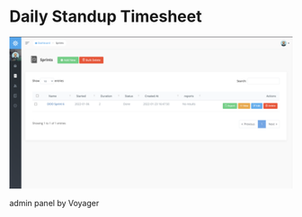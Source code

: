 # Daily Standup Timesheet

![Screenshot](https://github.com/pimenvibritania/timesheet/blob/master/Screen%20Shot%202022-01-24%20at%2000.50.53.png)

admin panel by Voyager

